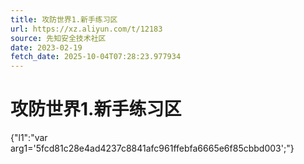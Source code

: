 ```yaml
---
title: 攻防世界1.新手练习区
url: https://xz.aliyun.com/t/12183
source: 先知安全技术社区
date: 2023-02-19
fetch_date: 2025-10-04T07:28:23.977934
---
```


# 攻防世界1.新手练习区

{"l1":"var arg1='5fcd81c28e4ad4237c8841afc961ffebfa6665e6f85cbbd003';"}